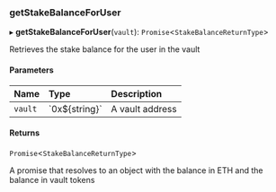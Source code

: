 ### getStakeBalanceForUser

▸ **getStakeBalanceForUser**(`vault`): `Promise`\<`StakeBalanceReturnType`\>

Retrieves the stake balance for the user in the vault

#### Parameters

| Name | Type | Description |
| :------ | :------ | :------ |
| `vault` | \`0x$\{string}\` | A vault address |

#### Returns

`Promise`\<`StakeBalanceReturnType`\>

A promise that resolves to an object with the balance in ETH and the balance in vault tokens